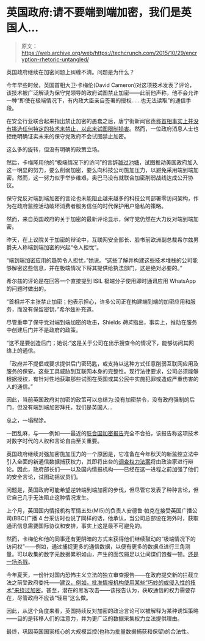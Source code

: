 # 英国政府:请不要端到端加密，我们是英国人...

> 原文：<https://web.archive.org/web/https://techcrunch.com/2015/10/29/encryption-rhetoric-untangled/>

英国政府继续在加密问题上纠缠不清。问题是为什么？

今年早些时候，英国首相大卫·卡梅伦(David Cameron)对这项技术发表了评论，该技术被广泛解读为保守党领导的政府试图禁止加密——此前他声称，他不会允许一种“即使在极端情况下，有内政大臣亲自签署的授权……也无法读取”的通信手段。

在安全行业联合起来指出禁止加密的愚蠢之后，唐宁街新闻官[声称首相事实上并没有挑选任何特定的技术来禁止，以此来试图限制损害](https://web.archive.org/web/20230315095314/https://techcrunch.com/2015/01/13/politics-meet-technology/)。然而，一位政府消息人士也拒绝明确证实未来的保守党政府不会试图禁止加密。

这么多的旋转，但没有明确的政策立场。

然后，卡梅隆用他的“极端情况下的访问”的言辞[越过池塘](https://web.archive.org/web/20230315095314/https://techcrunch.com/2015/01/15/cameron-obama-to-pressure-internet-firms-on-encryption/)，试图推动美国政府加入这一明显的努力，要么削弱加密，要么向科技公司施加压力，以避免采用端到端加密。然而，这一努力似乎举步维艰，奥巴马没有就联合加密削弱战线达成公开协议。

保守党反对端到端加密的言论也未能阻止越来越多的科技公司部署零访问架构，作为在政府监控活动破坏消费者服务信任的时代保护用户隐私的策略。

然而，来自英国政府的关于加密的最新评论显示，保守党仍然在大力反对端到端加密。

昨天，在上议院关于加密的辩论中，互联网安全部长、脸书前欧洲副总裁希尔兹男爵夫人称端到端加密的兴起“令人担忧”。

“端到端加密应用的趋势令人担忧，”她说。“这些了解并构建这些技术堆栈的公司能够解密这些信息，并在极端情况下将其提供给执法部门，这是绝对必要的。”

希尔兹的评论是在回答一个直接提到 ISIL 极端分子使用即时通讯应用 WhatsApp 的问题时做出的。

“首相并不主张禁止加密；他表示担心，许多公司正在构建端到端的加密应用和服务，而没有保留密钥，”希尔兹补充道。

尽管重申了保守党对端到端加密的攻击，Shields *确实*指出，事实上，推动在服务中创建后门并不是政府的政策。

“这不是要创造后门；她说:“这是关于公司在出示搜查令的情况下，能够访问其网络上的通信。

「政府并不提倡或要求提供后门密码匙，或支持以这种方式任意削弱互联网应用及服务的保安。这些工具威胁到互联网本身的完整性。现行法律要求，公司必须能够根据授权，有针对性地获取那些试图在英国或其公民中实施犯罪或造成严重伤害的人的通信。”

因此，当前英国政府对加密的政策可以总结为:没有加密禁令，没有政府强制的后门，但没有端到端加密拜托，我们是英国人…

总之，一塌糊涂。

一团乱麻，与——例如——最近的[联合国加密报告](https://web.archive.org/web/20230315095314/http://www.ohchr.org/EN/HRBodies/HRC/RegularSessions/Session29/Documents/A.HRC.29.32_AEV.doc)完全不合拍，该报告称这项技术对数字时代的人权和言论自由至关重要。

英国政府继续对强加密施加压力的一个原因是，它准备在今年秋天的新监控立法中引入全面的新通信数据捕获权力，其即将出台的[调查权力法案](https://web.archive.org/web/20230315095314/https://techcrunch.com/2015/05/27/u-k-government-confirms-push-for-more-comms-data-capture-powers/)将由政治家进行辩论。因此，政府部长们——以及国内情报机构——已经在这一进程之前加强了他们的安全言论，试图动摇议员们。

问题是，英国政府可能希望逆转端到端加密的步伐，但尽管它发表了种种言论，但它自己几乎无法阻止这种情况发生。

上个月，英国国内情报机构军情五处(MI5)的负责人安德鲁·帕克在接受英国广播公司(BBC)广播 4 台采访时也说了同样的话，他承认，当公司总部设在海外时，获取通讯信息需要国际协议和安排，事实上这是最不可避免的。

然而，卡梅伦和他的同事还有更阴暗的方式来获得他们继续鼓动的“极端情况下的访问权”——例如，通过捕捉更多的通信数据，以便有更多的数据点进行三角测量。可以收集的数字元数据累积如山，产生的面包屑足以让间谍们饱餐一顿。[还是一场杀戮](https://web.archive.org/web/20230315095314/http://abcnews.go.com/blogs/headlines/2014/05/ex-nsa-chief-we-kill-people-based-on-metadata/)。

今年夏天，一份针对国内恐怖主义立法的独立审查报告——在政府提交新的拦截立法之前受政府委托——[建议，例如，批准情报机构使用某些“巧妙的或侵入性的技术”来绕过加密](https://web.archive.org/web/20230315095314/https://techcrunch.com/2015/06/13/what-the-u-k-surveillance-powers-review-says-on-encryption-and-hacking/)。甚至，潜在的黑客攻击——该报告认为，获取通信的权力需要存在，尽管政府不应该“轻易”这么做。

因此，从这个角度来看，英国持续反对加密的政治言论可以被解释为某种诱饵策略——目的是转移人们的注意力，并为更广泛的数据采集权力立法提供理由。

最终，巩固英国国家核心的大规模监控(也称为批量数据捕获和保留)的合法性。